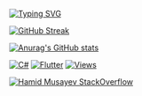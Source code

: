 [![Typing SVG](https://readme-typing-svg.herokuapp.com/?lines=Hi+there;My+name+is+Hamid+Musayev;I+am+software+engineer+from+Azerbaijan&multiline=true&font=monospace&height=160&size=20&duration=2500)](https://git.io/typing-svg)

<!--[![Ashutosh's github activity graph](https://activity-graph.herokuapp.com/graph?username=Hamidvs24&theme=react-dark)](https://github.com/ashutosh00710/github-readme-activity-graph)-->

[![GitHub Streak](https://github-readme-streak-stats.herokuapp.com/?user=HamidMusayev&theme=github-dark-blue)](https://git.io/streak-stats)

[![Anurag's GitHub stats](https://github-readme-stats.vercel.app/api?username=HamidMusayev&show_icons=true&theme=github_dark )](https://github.com/anuraghazra/github-readme-stats)

<p>
    <a href="#"><img alt="C#" src="https://custom-icon-badges.herokuapp.com/badge/C%23-68217A.svg?logo=cs2&logoColor=white"></a>
    <a href="#"><img alt="Flutter" src="https://img.shields.io/badge/Flutter-02569B.svg?logo=flutter&logoColor=white"></a>
    <a href="#"><img alt="Views" src="https://komarev.com/ghpvc/?username=Hamidvs24&color=36BCF7"></a>
</p>


[![Hamid Musayev StackOverflow](https://github-readme-stackoverflow.vercel.app/?userID=1689332)](https://stackoverflow.com/users/16898332/hamid-musayev)
